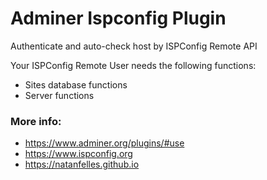 # Adminer Ispconfig Plugin

Authenticate and auto-check host by ISPConfig Remote API

Your ISPConfig Remote User needs the following functions:

*   Sites database functions
*   Server functions

### More info:

*   https://www.adminer.org/plugins/#use
*   https://www.ispconfig.org
*   https://natanfelles.github.io
